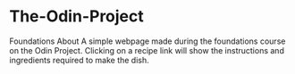 # The-Odin-Project
 Foundations
About
A simple webpage made during the foundations course on the Odin Project. Clicking on a recipe link will show the instructions and ingredients required to make the dish.
